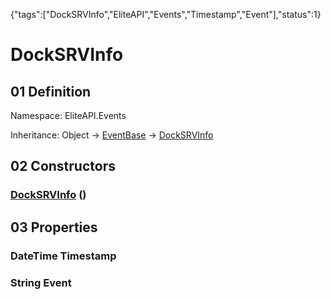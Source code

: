 {"tags":["DockSRVInfo","EliteAPI","Events","Timestamp","Event"],"status":1}

# DockSRVInfo

## 01 Definition

Namespace: <span class='code'>EliteAPI.Events</span>

Inheritance: <span class='code'>Object</span> → <span class='code'>[EventBase](../../EliteAPI/Events/EventBase.html)</span> → <span class='code'>[DockSRVInfo](../../EliteAPI/Events/DockSRVInfo.html)</span>

## 02 Constructors

### <span class='code'>[DockSRVInfo](../../EliteAPI/Events/DockSRVInfo.html)</span> ()

## 03 Properties

### <span class='code'>DateTime</span> Timestamp

### <span class='code'>String</span> Event

